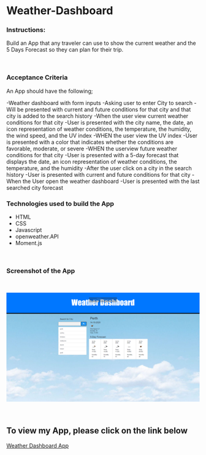 # Weather-Dashboard

### Instructions:

Build an App that any traveler can use to show the current weather and the 5 Days Forecast so they can plan for their trip. 

<br>

### Acceptance Criteria

An App should have the following;

-Weather dashboard with form inputs
-Asking user to enter City to search
-Will be presented with current and future conditions for that city and that city is added to the search history
-When the user view current weather conditions for that city
-User is presented with the city name, the date, an icon representation of weather conditions, the temperature, the humidity, the wind speed, and the UV index
-WHEN the user view the UV index
-User is presented with a color that indicates whether the conditions are favorable, moderate, or severe
-WHEN the userview future weather conditions for that city
-User is presented with a 5-day forecast that displays the date, an icon representation of weather conditions, the temperature, and the humidity
-After the user click on a city in the search history
-User is presented with current and future conditions for that city
-When the User open the weather dashboard
-User is presented with the last searched city forecast

### Technologies used to build the App
<ul>
<li>HTML
<li>CSS
<li>Javascript
<li>openweather.API
<li>Moment.js

</ul>

<br>

### Screenshot of the App

<br>

![Application Screenshot to be Updated](Weather-Dashboard.png)

<br>

 ## To view my App, please click on the link below

[Weather Dashboard App](https://amybaguio.github.io/Weather-Dashboard/)




